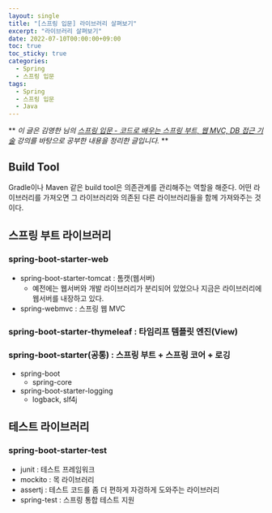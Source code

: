 ```yaml
---
layout: single
title: "[스프링 입문] 라이브러리 살펴보기"
excerpt: "라이브러리 살펴보기"
date: 2022-07-10T00:00:00+09:00
toc: true
toc_sticky: true
categories:
  - Spring
  - 스프링 입문
tags:
  - Spring
  - 스프링 입문
  - Java
---
```

**
*이 글은 김영한 님의 [스프링 입문 - 코드로 배우는 스프링 부트, 웹 MVC, DB 접근 기술](https://www.inflearn.com/course/%EC%8A%A4%ED%94%84%EB%A7%81-%EC%9E%85%EB%AC%B8-%EC%8A%A4%ED%94%84%EB%A7%81%EB%B6%80%ED%8A%B8) 강의를 바탕으로 공부한 내용을 정리한 글입니다.*
**

## Build Tool
Gradle이나 Maven 같은 build tool은 의존관계를 관리해주는 역할을 해준다. 어떤 라이브러리를 가져오면 그 라이브러리와 의존된 다른 라이브러리들을 함께 가져와주는 것이다. 

## 스프링 부트 라이브러리
### spring-boot-starter-web
- spring-boot-starter-tomcat : 톰캣(웹서버)
  - 예전에는 웹서버와 개발 라이브러리가 분리되어 있었으나 지금은 라이브러리에 웹서버를 내장하고 있다.
- spring-webmvc : 스프링 웹 MVC
### spring-boot-starter-thymeleaf : 타임리프 템플릿 엔진(View)
### spring-boot-starter(공통) : 스프링 부트 + 스프링 코어 + 로깅
- spring-boot
  - spring-core
- spring-boot-starter-logging
  - logback, slf4j

## 테스트 라이브러리
### spring-boot-starter-test
- junit : 테스트 프레임워크
- mockito : 목 라이브러리
- assertj : 테스트 코드를 좀 더 편하게 자겅하게 도와주는 라이브러리
- spring-test : 스프링 통합 테스트 지원